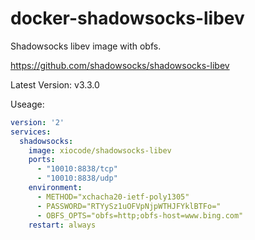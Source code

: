 # docker-shadowsocks-libev
Shadowsocks libev image with obfs.

https://github.com/shadowsocks/shadowsocks-libev

Latest Version: v3.3.0

Useage:

```yaml
version: '2'
services:
  shadowsocks:
    image: xiocode/shadowsocks-libev
    ports:
      - "10010:8838/tcp"
      - "10010:8838/udp"
    environment:
      - METHOD="xchacha20-ietf-poly1305"
      - PASSWORD="RTYySz1uOFVpNjpWTHJFYklBTFo="
      - OBFS_OPTS="obfs=http;obfs-host=www.bing.com"
    restart: always
```
